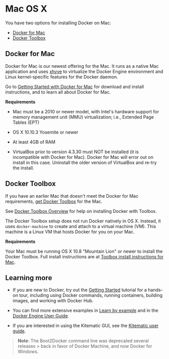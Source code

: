<!--[metadata]>
+++
title = "Installation on Mac OS X"
description = "Instructions for installing Docker on OS X using boot2docker."
keywords = ["Docker, Docker documentation, requirements, boot2docker, VirtualBox, SSH, Linux, OSX, OS X,  Mac"]
[menu.main]
parent = "engine_install"
weight="-90"
+++
<![end-metadata]-->

# Mac OS X

You have two options for installing Docker on Mac:

- [Docker for Mac](#docker-for-mac)
- [Docker Toolbox](#docker-toolbox)

## Docker for Mac

Docker for Mac is our newest offering for the Mac. It runs as a native Mac application and uses <a href="https://github.com/mist64/xhyve/" target="_blank">xhyve</a> to virtualize the Docker Engine environment and Linux kernel-specific features for the Docker daemon.

Go to [Getting Started with Docker for Mac](https://docs.docker.com/docker-for-mac/) for download and install instructions, and to learn all about Docker for Mac.

**Requirements**

- Mac must be a 2010 or newer model, with Intel's hardware support for memory management unit (MMU) virtualization; i.e., Extended Page Tables (EPT)

- OS X 10.10.3 Yosemite or newer

- At least 4GB of RAM

- VirtualBox prior to version 4.3.30 must NOT be installed (it is incompatible with Docker for Mac). Docker for Mac will error out on install in this case. Uninstall the older version of VirtualBox and re-try the install.

## Docker Toolbox

If you have an earlier Mac that doesn't meet the Docker for Mac requirements, <a href="https://www.docker.com/products/docker-toolbox" target="_blank">get Docker Toolbox</a> for the Mac.

See [Docker Toolbox Overview](/toolbox/overview.md) for help on installing Docker with Toolbox.

The Docker Toolbox setup does not run Docker natively in OS X. Instead, it uses `docker-machine` to create and attach to a virtual machine (VM). This machine is a Linux VM that hosts Docker for you on your Mac.

**Requirements**

Your Mac must be running OS X 10.8 "Mountain Lion" or newer to install the Docker Toolbox. Full install instructions are at [Toolbox install instructions for Mac](/toolbox/toolbox_install_mac.md).


## Learning more

* If you are new to Docker, try out the [Getting Started](../getstarted/index.md) tutorial for a hands-on tour, including using Docker commands, running containers, building images, and working with Docker Hub.

* You can find more extensive examples in [Learn by example](../tutorials/index.md) and in the [Docker Engine User Guide](../userguide/index.md).

* If you are interested in using the Kitematic GUI, see the [Kitematic user guide](https://docs.docker.com/kitematic/userguide/).

> **Note**: The Boot2Docker command line was deprecated several releases > back in favor of Docker Machine, and now Docker for Windows.
